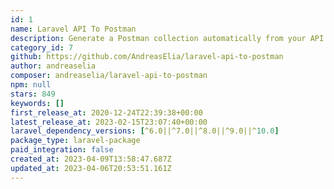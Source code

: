 ```yaml
---
id: 1
name: Laravel API To Postman
description: Generate a Postman collection automatically from your API.
category_id: 7
github: https://github.com/AndreasElia/laravel-api-to-postman
author: andreaselia
composer: andreaselia/laravel-api-to-postman
npm: null
stars: 849
keywords: []
first_release_at: 2020-12-24T22:39:38+00:00
latest_release_at: 2023-02-15T23:07:40+00:00
laravel_dependency_versions: [^6.0||^7.0||^8.0||^9.0||^10.0]
package_type: laravel-package
paid_integration: false
created_at: 2023-04-09T13:58:47.687Z
updated_at: 2023-04-06T20:53:51.161Z
---
```


